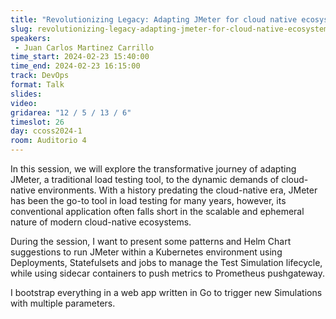 ```yaml
---
title: "Revolutionizing Legacy: Adapting JMeter for cloud native ecosystems with Helm, K8s and Prometheus"
slug: revolutionizing-legacy-adapting-jmeter-for-cloud-native-ecosystems-with-helm-k8s-and-prometheus
speakers:
 - Juan Carlos Martinez Carrillo
time_start: 2024-02-23 15:40:00
time_end: 2024-02-23 16:15:00
track: DevOps
format: Talk
slides: 
video: 
gridarea: "12 / 5 / 13 / 6"
timeslot: 26
day: ccoss2024-1
room: Auditorio 4
---
```


In this session, we will explore the transformative journey of adapting JMeter, a traditional load testing tool, to the dynamic demands of cloud-native environments. With a history predating the cloud-native era, JMeter has been the go-to tool in load testing for many years, however, its conventional application often falls short in the scalable and ephemeral nature of modern cloud-native ecosystems.
 
During the session, I want to present some patterns and Helm Chart suggestions to run JMeter within a Kubernetes environment using Deployments, Statefulsets and jobs to manage the Test Simulation lifecycle, while using sidecar containers to push metrics to Prometheus pushgateway.
 
 
 
 I bootstrap everything in a web app written in Go to trigger new Simulations with multiple parameters.